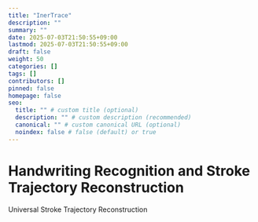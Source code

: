 ```yaml
---
title: "InerTrace"
description: ""
summary: ""
date: 2025-07-03T21:50:55+09:00
lastmod: 2025-07-03T21:50:55+09:00
draft: false
weight: 50
categories: []
tags: []
contributors: []
pinned: false
homepage: false
seo:
  title: "" # custom title (optional)
  description: "" # custom description (recommended)
  canonical: "" # custom canonical URL (optional)
  noindex: false # false (default) or true
---
```


# Handwriting Recognition and Stroke Trajectory Reconstruction

Universal Stroke Trajectory Reconstruction
